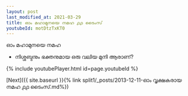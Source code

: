 ```yaml
---
layout: post
last_modified_at: 2021-03-29
title: ഓം മഹാമുനയെ നമഹ ൧൧ ടൈംസ്
youtubeId: motDtzTxKT0
---
```

 
 
 ഓം മഹാമുനയെ നമഹ 
 
 -  നിശ്ശബ്ദനും ഭക്തനുമായ ഒരു വലിയ മുനി ആരാണ്? 
 
  
 
  
 
 
 
 
 
 


{% include youtubePlayer.html id=page.youtubeId %}
 
[Next]({{ site.baseurl }}{% link  split1/_posts/2013-12-11-ഓം വൃക്ഷകരായ നമഹ ൧൧ ടൈംസ്.md%})
 
